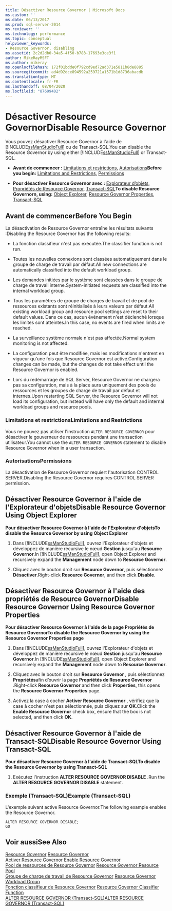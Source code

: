 ```yaml
---
title: Désactiver Resource Governor | Microsoft Docs
ms.custom: ''
ms.date: 06/13/2017
ms.prod: sql-server-2014
ms.reviewer: ''
ms.technology: performance
ms.topic: conceptual
helpviewer_keywords:
- Resource Governor, disabling
ms.assetid: 2c2d2db0-34a5-4f50-b783-17693e3ce3f1
author: MikeRayMSFT
ms.author: mikeray
ms.openlocfilehash: 172f01bdde0f792cd9ed72ad371e5811b8de8885
ms.sourcegitcommit: ad4d92dce894592a259721a1571b1d8736abacdb
ms.translationtype: MT
ms.contentlocale: fr-FR
ms.lasthandoff: 08/04/2020
ms.locfileid: "87699402"
---
```

# <a name="disable-resource-governor"></a><span data-ttu-id="02267-102">Désactiver Resource Governor</span><span class="sxs-lookup"><span data-stu-id="02267-102">Disable Resource Governor</span></span>
  <span data-ttu-id="02267-103">Vous pouvez désactiver Resource Governor à l'aide de [!INCLUDE[ssManStudioFull](../../includes/ssmanstudiofull-md.md)] ou de Transact-SQL.</span><span class="sxs-lookup"><span data-stu-id="02267-103">You can disable the Resource Governor by using either [!INCLUDE[ssManStudioFull](../../includes/ssmanstudiofull-md.md)] or Transact-SQL.</span></span>  
  
-   <span data-ttu-id="02267-104">**Avant de commencer :**  [Limitations et restrictions](#LimitationsRestrictions), [Autorisations](#Permissions)</span><span class="sxs-lookup"><span data-stu-id="02267-104">**Before you begin:**  [Limitations and Restrictions](#LimitationsRestrictions), [Permissions](#Permissions)</span></span>  
  
-   <span data-ttu-id="02267-105">**Pour désactiver Resource Governor avec :**  [Explorateur d’objets](#RGOffObjEx), [Propriétés de Resource Governor](#RGOffProp), [Transact-SQL](#RGOffTSQL)</span><span class="sxs-lookup"><span data-stu-id="02267-105">**To disable Resource Governorn, using:**  [Object Explorer](#RGOffObjEx), [Resource Governor Properties](#RGOffProp), [Transact-SQL](#RGOffTSQL)</span></span>  
  
##  <a name="before-you-begin"></a><a name="BeforeYouBegin"></a> <span data-ttu-id="02267-106">Avant de commencer</span><span class="sxs-lookup"><span data-stu-id="02267-106">Before You Begin</span></span>  
 <span data-ttu-id="02267-107">La désactivation de Resource Governor entraîne les résultats suivants :</span><span class="sxs-lookup"><span data-stu-id="02267-107">Disabling the Resource Governor has the following results:</span></span>  
  
-   <span data-ttu-id="02267-108">La fonction classifieur n'est pas exécutée.</span><span class="sxs-lookup"><span data-stu-id="02267-108">The classifier function is not run.</span></span>  
  
-   <span data-ttu-id="02267-109">Toutes les nouvelles connexions sont classées automatiquement dans le groupe de charge de travail par défaut.</span><span class="sxs-lookup"><span data-stu-id="02267-109">All new connections are automatically classified into the default workload group.</span></span>  
  
-   <span data-ttu-id="02267-110">Les demandes initiées par le système sont classées dans le groupe de charge de travail interne.</span><span class="sxs-lookup"><span data-stu-id="02267-110">System-initiated requests are classified into the internal workload group.</span></span>  
  
-   <span data-ttu-id="02267-111">Tous les paramètres de groupe de charges de travail et de pool de ressources existants sont réinitialisés à leurs valeurs par défaut.</span><span class="sxs-lookup"><span data-stu-id="02267-111">All existing workload group and resource pool settings are reset to their default values.</span></span> <span data-ttu-id="02267-112">Dans ce cas, aucun événement n'est déclenché lorsque les limites sont atteintes.</span><span class="sxs-lookup"><span data-stu-id="02267-112">In this case, no events are fired when limits are reached.</span></span>  
  
-   <span data-ttu-id="02267-113">La surveillance système normale n'est pas affectée.</span><span class="sxs-lookup"><span data-stu-id="02267-113">Normal system monitoring is not affected.</span></span>  
  
-   <span data-ttu-id="02267-114">La configuration peut être modifiée, mais les modifications n'entrent en vigueur qu'une fois que Resource Governor est activé.</span><span class="sxs-lookup"><span data-stu-id="02267-114">Configuration changes can be made, but the changes do not take effect until the Resource Governor is enabled.</span></span>  
  
-   <span data-ttu-id="02267-115">Lors du redémarrage de SQL Server, Resource Governor ne chargera pas sa configuration, mais à la place aura uniquement des pools de ressources et les groupes de charge de travail par défaut et internes.</span><span class="sxs-lookup"><span data-stu-id="02267-115">Upon restarting SQL Server, the Resource Governor will not load its configuration, but instead will have only the default and internal workload groups and resource pools.</span></span>  
  
###  <a name="limitations-and-restrictions"></a><a name="LimitationsRestrictions"></a> <span data-ttu-id="02267-116">Limitations et restrictions</span><span class="sxs-lookup"><span data-stu-id="02267-116">Limitations and Restrictions</span></span>  
 <span data-ttu-id="02267-117">Vous ne pouvez pas utiliser l'instruction `ALTER RESOURCE GOVERNOR` pour désactiver le gouverneur de ressources pendant une transaction utilisateur.</span><span class="sxs-lookup"><span data-stu-id="02267-117">You cannot use the `ALTER RESOURCE GOVERNOR` statement to disable Resource Governor when in a user transaction.</span></span>  
  
###  <a name="permissions"></a><a name="Permissions"></a> <span data-ttu-id="02267-118">Autorisations</span><span class="sxs-lookup"><span data-stu-id="02267-118">Permissions</span></span>  
 <span data-ttu-id="02267-119">La désactivation de Resource Governor requiert l'autorisation CONTROL SERVER.</span><span class="sxs-lookup"><span data-stu-id="02267-119">Disabling the Resource Governor requires CONTROL SERVER permission.</span></span>  
  
##  <a name="disable-resource-governor-using-object-explorer"></a><a name="RGOffObjEx"></a> <span data-ttu-id="02267-120">Désactiver Resource Governor à l'aide de l'Explorateur d'objets</span><span class="sxs-lookup"><span data-stu-id="02267-120">Disable Resource Governor Using Object Explorer</span></span>  
 <span data-ttu-id="02267-121">**Pour désactiver Resource Governor à l'aide de l'Explorateur d'objets**</span><span class="sxs-lookup"><span data-stu-id="02267-121">**To disable the Resource Governor by using Object Explorer**</span></span>  
  
1.  <span data-ttu-id="02267-122">Dans [!INCLUDE[ssManStudioFull](../../includes/ssmanstudiofull-md.md)], ouvrez l'Explorateur d'objets et développez de manière récursive le nœud **Gestion** jusqu'au **Resource Governor**.</span><span class="sxs-lookup"><span data-stu-id="02267-122">In [!INCLUDE[ssManStudioFull](../../includes/ssmanstudiofull-md.md)], open Object Explorer and recursively expand the **Management** node down to **Resource Governor**.</span></span>  
  
2.  <span data-ttu-id="02267-123">Cliquez avec le bouton droit sur **Resource Governor**, puis sélectionnez **Désactiver**.</span><span class="sxs-lookup"><span data-stu-id="02267-123">Right-click **Resource Governor**, and then click **Disable**.</span></span>  
  
##  <a name="disable-resource-governor-using-resource-governor-properties"></a><a name="RGOffProp"></a> <span data-ttu-id="02267-124">Désactiver Resource Governor à l'aide des propriétés de Resource Governor</span><span class="sxs-lookup"><span data-stu-id="02267-124">Disable Resource Governor Using Resource Governor Properties</span></span>  
 <span data-ttu-id="02267-125">**Pour désactiver Resource Governor à l'aide de la page Propriétés de Resource Governor**</span><span class="sxs-lookup"><span data-stu-id="02267-125">**To disable the Resource Governor by using the Resource Governor Properties page**</span></span>  
  
1.  <span data-ttu-id="02267-126">Dans [!INCLUDE[ssManStudioFull](../../includes/ssmanstudiofull-md.md)], ouvrez l'Explorateur d'objets et développez de manière récursive le nœud **Gestion** jusqu'au **Resource Governor**.</span><span class="sxs-lookup"><span data-stu-id="02267-126">In [!INCLUDE[ssManStudioFull](../../includes/ssmanstudiofull-md.md)], open Object Explorer and recursively expand the **Management** node down to **Resource Governor**.</span></span>  
  
2.  <span data-ttu-id="02267-127">Cliquez avec le bouton droit sur **Resource Governor** , puis sélectionnez **Propriétés**afin d’ouvrir la page **Propriétés de Resource Governor** .</span><span class="sxs-lookup"><span data-stu-id="02267-127">Right-click **Resource Governor** and then click **Properties**, this opens the **Resource Governor Properties** page.</span></span>  
  
3.  <span data-ttu-id="02267-128">Activez la case à cocher **Activer Resource Governor** , vérifiez que la case à cocher n'est pas sélectionnée, puis cliquez sur **OK**.</span><span class="sxs-lookup"><span data-stu-id="02267-128">Click the **Enable Resource Governor** check box, ensure that the box is not selected, and then click **OK**.</span></span>  
  
##  <a name="disable-resource-governor-using-transact-sql"></a><a name="RGOffTSQL"></a> <span data-ttu-id="02267-129">Désactiver Resource Governor à l'aide de Transact-SQL</span><span class="sxs-lookup"><span data-stu-id="02267-129">Disable Resource Governor Using Transact-SQL</span></span>  
 <span data-ttu-id="02267-130">**Pour désactiver Resource Governor à l'aide de Transact-SQL**</span><span class="sxs-lookup"><span data-stu-id="02267-130">**To disable the Resource Governor by using Transact-SQL**</span></span>  
  
1.  <span data-ttu-id="02267-131">Exécutez l'instruction **ALTER RESOURCE GOVERNOR DISABLE** .</span><span class="sxs-lookup"><span data-stu-id="02267-131">Run the **ALTER RESOURCE GOVERNOR DISABLE** statement.</span></span>  
  
### <a name="example-transact-sql"></a><span data-ttu-id="02267-132">Exemple (Transact-SQL)</span><span class="sxs-lookup"><span data-stu-id="02267-132">Example (Transact-SQL)</span></span>  
 <span data-ttu-id="02267-133">L'exemple suivant active Resource Governor.</span><span class="sxs-lookup"><span data-stu-id="02267-133">The following example enables the Resource Governor.</span></span>  
  
```  
ALTER RESOURCE GOVERNOR DISABLE;  
GO  
```  
  
## <a name="see-also"></a><span data-ttu-id="02267-134">Voir aussi</span><span class="sxs-lookup"><span data-stu-id="02267-134">See Also</span></span>  
 <span data-ttu-id="02267-135">[Resource Governor](resource-governor.md) </span><span class="sxs-lookup"><span data-stu-id="02267-135">[Resource Governor](resource-governor.md) </span></span>  
 <span data-ttu-id="02267-136">[Activer Resource Governor](enable-resource-governor.md) </span><span class="sxs-lookup"><span data-stu-id="02267-136">[Enable Resource Governor](enable-resource-governor.md) </span></span>  
 <span data-ttu-id="02267-137">[Pool de ressources de Resource Governor](resource-governor-resource-pool.md) </span><span class="sxs-lookup"><span data-stu-id="02267-137">[Resource Governor Resource Pool](resource-governor-resource-pool.md) </span></span>  
 <span data-ttu-id="02267-138">[Groupe de charge de travail de Resource Governor](resource-governor-workload-group.md) </span><span class="sxs-lookup"><span data-stu-id="02267-138">[Resource Governor Workload Group](resource-governor-workload-group.md) </span></span>  
 <span data-ttu-id="02267-139">[Fonction classifieur de Resource Governor](resource-governor-classifier-function.md) </span><span class="sxs-lookup"><span data-stu-id="02267-139">[Resource Governor Classifier Function](resource-governor-classifier-function.md) </span></span>  
 [<span data-ttu-id="02267-140">ALTER RESOURCE GOVERNOR &#40;Transact-SQL&#41;</span><span class="sxs-lookup"><span data-stu-id="02267-140">ALTER RESOURCE GOVERNOR &#40;Transact-SQL&#41;</span></span>](/sql/t-sql/statements/alter-resource-governor-transact-sql)  
  
  
